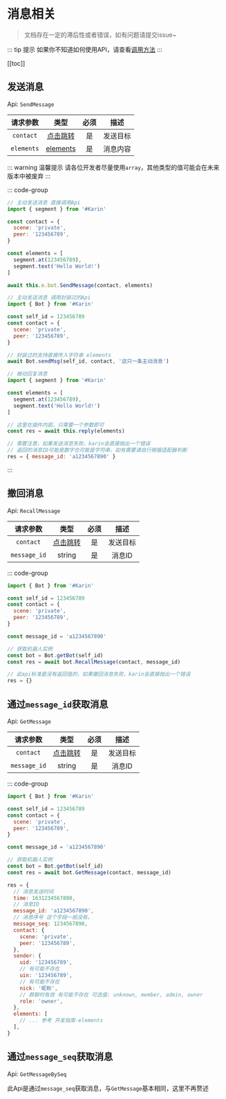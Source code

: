 # 消息相关

> 文档存在一定的滞后性或者错误，如有问题请提交issue~

::: tip 提示
如果你不知道如何使用API，请查看[调用方法](./index.md#调用方法)
:::

[[toc]]

## 发送消息

Api: `SendMessage`

|  请求参数  |                类型                | 必须  |   描述   |
| :--------: | :--------------------------------: | :---: | :------: |
| `contact`  |  [点击跳转](./contact.md#contact)  |  是   | 发送目标 |
| `elements` | [elements](../plugins/elements.md) |  是   | 消息内容 |

::: warning 温馨提示
请各位开发者尽量使用`array`，其他类型的值可能会在未来版本中被废弃
:::

::: code-group

```js [请求示例1]
// 主动发送消息 直接调用Api
import { segment } from '#Karin'

const contact = {
  scene: 'private',
  peer: '123456789',
}

const elements = [
  segment.at(123456789),
  segment.text('Hello World!')
]

await this.e.bot.SendMessage(contact, elements)

```

```js [请求示例2]
// 主动发送消息 调用封装过的Api
import { Bot } from '#Karin'

const self_id = 123456789
const contact = {
  scene: 'private',
  peer: '123456789',
}

// 封装过的支持直接传入字符串 elements
await Bot.sendMsg(self_id, contact, '这只一条主动消息')

```

```js [请求示例3]
// 被动回复消息
import { segment } from '#Karin'

const elements = [
  segment.at(123456789),
  segment.text('Hello World!')
]

// 这里在插件内部，只需要一个参数即可
const res = await this.reply(elements)
```

```js [响应]
// 需要注意，如果发送消息失败，karin会直接抛出一个错误
// 返回的消息ID可能是数字也可能是字符串，如有需要请自行根据适配器判断
res = { message_id: 'a1234567890' }
```

:::

## 撤回消息

Api: `RecallMessage`

|   请求参数   |               类型               | 必须  |   描述   |
| :----------: | :------------------------------: | :---: | :------: |
|  `contact`   | [点击跳转](./contact.md#contact) |  是   | 发送目标 |
| `message_id` |              string              |  是   |  消息ID  |

::: code-group

```js [请求示例]
import { Bot } from '#Karin'

const self_id = 123456789
const contact = {
  scene: 'private',
  peer: '123456789',
}

const message_id = 'a1234567890'

// 获取机器人实例
const bot = Bot.getBot(self_id)
const res = await bot.RecallMessage(contact, message_id)

```

```js [响应]
// 此api标准是没有返回值的，如果撤回消息失败，karin会直接抛出一个错误
res = {}
```

## 通过`message_id`获取消息

Api: `GetMessage`

|   请求参数   |               类型               | 必须  |   描述   |
| :----------: | :------------------------------: | :---: | :------: |
|  `contact`   | [点击跳转](./contact.md#contact) |  是   | 发送目标 |
| `message_id` |              string              |  是   |  消息ID  |

::: code-group

```js [请求示例]
import { Bot } from '#Karin'

const self_id = 123456789
const contact = {
  scene: 'private',
  peer: '123456789',
}

const message_id = 'a1234567890'

// 获取机器人实例
const bot = Bot.getBot(self_id)
const res = await bot.GetMessage(contact, message_id)

```

```js [响应]
res = {
  // 消息发送时间
  time: 1631234567890,
  // 消息ID
  message_id: 'a1234567890',
  // 消息序号 这个字段一般没有。
  message_seq: 1234567890,
  contact: {
    scene: 'private',
    peer: '123456789',
  },
  sender: {
    uid: '123456789',
    // 有可能不存在
    uin: '123456789',
    // 有可能不存在
    nick: '昵称',
    // 群聊时有效 有可能不存在 可选值: unknown, member, admin, owner
    role: 'owner',
  },
  elements: [
    // ... 参考 开发指南-elements
  ],
}

```

## 通过`message_seq`获取消息

Api: `GetMessageBySeq`

此Api是通过`message_seq`获取消息，与`GetMessage`基本相同，这里不再赘述

